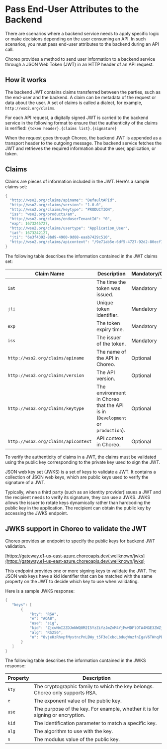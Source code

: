 # Pass End-User Attributes to the Backend
There are scenarios where a backend service needs to apply specific logic or make decisions depending on the user consuming an API. In such scenarios, you must pass end-user attributes to the backend during an API call.

Choreo provides a method to send user information to a backend service through a JSON Web Token (JWT) in an HTTP header of an API request.

## How it works

The backend JWT contains claims transferred between the parties, such as the end-user and the backend. A claim can be metadata of the request or data about the user. A set of claims is called a dialect, for example, `http://wso2.org/claims`.

For each API request, a digitally signed JWT is carried to the backend service in the following format to ensure that the authenticity of the claims is verified:
`{token header}.{claims list}.{signature}`

When the request goes through Choreo, the backend JWT is appended as a transport header to the outgoing message. The backend service fetches the JWT and retrieves the required information about the user, application, or token.

## Claims

Claims are pieces of information included in the JWT. Here's a sample claims set:

``` java
{
  "http://wso2.org/claims/apiname": "DefaultAPId",
  "http://wso2.org/claims/version": "1.0.0",
  "http://wso2.org/claims/keytype": "PRODUCTION",
  "iss": "wso2.org/products/am",
  "http://wso2.org/claims/enduserTenantId": "0",
  "exp": 1673245727,
  "http://wso2.org/claims/usertype": "Application_User",
  "iat": 1673242127,
  "jti": "6e3f4392-8bd9-4900-9d08-eaab7429c510",
  "http://wso2.org/claims/apicontext": "/9e71ab5e-6df5-4727-92d2-80ecf1a6218d/qbky/default/1.0.0"
}
```

The following table describes the information contained in the JWT claims set:

|             **Claim Name**              |          **Description**           |  **Mandatory/Optional**  |
|-----------------------------------------|------------------------------------|--------------------------|
| `iat`                                   |  The time the token was issued.    |   Mandatory              |
| `jti`                                   |  Unique token identifier.          |   Mandatory              |
| `exp`                                   |  The token expiry time.            |   Mandatory              |
| `iss`                                   |  The issuer of the token.          |   Mandatory              |
| `http://wso2.org/claims/apiname`        |  The name of the API in Choreo.    |   Optional               |
| `http://wso2.org/claims/version`        |  The API version.                  |   Optional               |
| `http://wso2.org/claims/keytype`        |  The environment in Choreo that the API is in (`Development` or `production`).|   Optional     |
| `http://wso2.org/claims/apicontext`     |  API context in Choreo.            |   Optional               |


To verify the authenticity of claims in a JWT, the claims must be validated using the public key corresponding to the private key used to sign the JWT.

JSON web key set (JWKS) is a set of keys to validate a JWT. It contains a collection of JSON web keys, which are public keys used to verify the signature of a JWT.

Typically, when a third party (such as an identity provider)issues a JWT and the recipient needs to verify its signature, they can use a JWKS. 
JWKS allows the issuer to rotate keys dynamically rather than hardcoding the public key in the application. The recipient can obtain the public key by accessing the JWKS endpoint.

## JWKS support in Choreo to validate the JWT

Choreo provides an endpoint to specify the public keys for backend JWT validation.

[https://gateway.e1-us-east-azure.choreoapis.dev/.wellknown/jwks](https://gateway.e1-us-east-azure.choreoapis.dev/.wellknown/jwks)

This endpoint provides one or more signing keys to validate the JWT.
The JSON web keys have a kid identifier that can be matched with the same property on the JWT to decide which key to use when validating.

Here is a sample JWKS response:

``` java
{
   "keys": [
       {
           "kty": "RSA",
           "e": "AQAB",
           "use": "sig",
           "kid": "ZjcwNmI2ZDJmNWQ0M2I5YzZiYzJmZmM4YjMwMDFlOTA4MGE3ZWZjZTMzNjU3YWU1MzViYjZkOTkzZjYzOGYyNg",
           "alg": "RS256",
           "n": "8vjeHzRhvpfMystncPnLBWy_t5F3eCxbcLbdugWnzfnIgaV6TWnqPBUagJBKpzRZs4A9Qja_ZrSVJjYsbARzCS_qiWp0Cdwkqn6ZCXpmbpfjYnKORq8N8M-zWaSZYbNvWJ5oSO4kH-LKWzODaFebwTJBpsR1vChHH95doxFuUjiZaisVaQgUJ6drRdlDtImp9r9EAX36YROuYFPoEJcvsH4_uuAR6ClJ12RE3M-YN4NTi1waVNvGbz43oNrpPy7SXgpizingxSGMqI6WU2ysRmk_f9ALgiPIpFDpufiCTYaIcRT-YcUyp9nMDlTRskMuD-dQ1sdJOa11P_yMs-glfQ"
       }
   ]
}
```

The following table describes the information contained in the JWKS response:

| **Property** |                                 **Description**                                    |  
|--------------|------------------------------------------------------------------------------------|
| `kty`        |  The cryptographic family to which the key belongs. <br> Choreo only supports RSA. |
| `e`          |  The exponent value of the public key.                                             |
| `use`        |  The purpose of the key. For example, whether it is for signing or encryption.     |
| `kid`        |  The identification parameter to match a specific key.                             |
| `alg`        |  The algorithm to use with the key.                                                |
| `n`          |  The modulus value of the public key.                                              |

